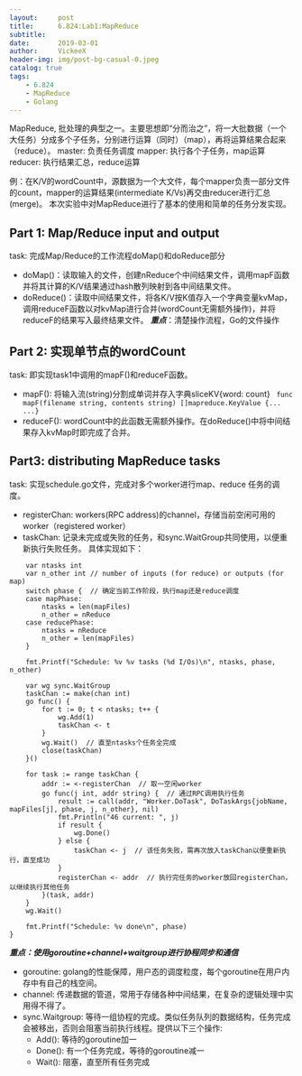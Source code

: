 ```yaml
---
layout:     post
title:      6.824:Lab1:MapReduce
subtitle:   
date:       2019-03-01
author:     VickeeX
header-img: img/post-bg-casual-0.jpeg
catalog: true
tags:
    - 6.824
    - MapReduce
    - Golang
---
```


MapReduce, 批处理的典型之一。主要思想即“分而治之”，将一大批数据（一个大任务）分成多个子任务，分别进行运算（同时）（map），再将运算结果合起来（reduce）。
master: 负责任务调度
mapper: 执行各个子任务，map运算
reducer: 执行结果汇总，reduce运算

例：在K/V的wordCount中，源数据为一个大文件，每个mapper负责一部分文件的count，mapper的运算结果(intermediate K/Vs)再交由reducer进行汇总(merge)。
本次实验中对MapReduce进行了基本的使用和简单的任务分发实现。

## Part 1: Map/Reduce input and output
task: 完成Map/Reduce的工作流程doMap()和doReduce部分

* doMap()：读取输入的文件，创建nReduce个中间结果文件，调用mapF函数并将其计算的K/V结果通过hash散列映射到各中间结果文件。
* doReduce()：读取中间结果文件，将各K/V按K值存入一个字典变量kvMap，调用reduceF函数以对kvMap进行合并(wordCount无需额外操作)，并将reduceF的结果写入最终结果文件。
***重点***：清楚操作流程，Go的文件操作

## Part 2: 实现单节点的wordCount
task: 即实现task1中调用的mapF()和reduceF函数。
* mapF(): 将输入流(string)分割成单词并存入字典sliceKV{word: count}
``` func mapF(filename string, contents string) []mapreduce.KeyValue {... ...}```
* reduceF(): wordCount中的此函数无需额外操作。在doReduce()中将中间结果存入kvMap时即完成了合并。

## Part3: distributing MapReduce tasks
task: 实现schedule.go文件，完成对多个worker进行map、reduce 任务的调度。
* registerChan: workers(RPC address)的channel，存储当前空闲可用的worker（registered worker）
* taskChan: 记录未完成或失败的任务，和sync.WaitGroup共同使用，以便重新执行失败任务。
具体实现如下：
```func schedule(jobName string, mapFiles []string, nReduce int, phase jobPhase, registerChan chan string) {
	var ntasks int
	var n_other int // number of inputs (for reduce) or outputs (for map)
	switch phase {  // 确定当前工作阶段，执行map还是reduce调度
	case mapPhase:
		ntasks = len(mapFiles)
		n_other = nReduce
	case reducePhase:
		ntasks = nReduce
		n_other = len(mapFiles)
	}

	fmt.Printf("Schedule: %v %v tasks (%d I/Os)\n", ntasks, phase, n_other)

	var wg sync.WaitGroup
	taskChan := make(chan int)
	go func() {
		for t := 0; t < ntasks; t++ {
			wg.Add(1)
			taskChan <- t
		}
		wg.Wait()  // 直至ntasks个任务全完成
		close(taskChan)
	}()

	for task := range taskChan {
		addr := <-registerChan  // 取一空闲worker
		go func(j int, addr string) {  // 通过RPC调用执行任务
			result := call(addr, "Worker.DoTask", DoTaskArgs{jobName, mapFiles[j], phase, j, n_other}, nil)
			fmt.Println("46 current: ", j)
			if result {
				wg.Done()
			} else {
				taskChan <- j  // 该任务失败，需再次放入taskChan以便重新执行，直至成功
			}
			registerChan <- addr  // 执行完任务的worker放回registerChan，以继续执行其他任务 
		}(task, addr)
	}
	wg.Wait()

	fmt.Printf("Schedule: %v done\n", phase)
}
```
***重点：使用goroutine+channel+waitgroup进行协程同步和通信***

* goroutine: golang的性能保障，用户态的调度粒度，每个goroutine在用户内存中有自己的栈空间。
* channel: 传递数据的管道，常用于存储各种中间结果，在复杂的逻辑处理中实用得不得了。
* sync.Waitgroup: 等待一组协程的完成。类似任务队列的数据结构，任务完成会被移出，否则会阻塞当前执行线程。提供以下三个操作:
  * Add(): 等待的goroutine加一
  * Done(): 有一个任务完成，等待的goroutine减一
  * Wait(): 阻塞，直至所有任务完成
